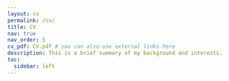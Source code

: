 ```yaml
---
layout: cv
permalink: /cv/
title: CV
nav: true
nav_order: 5
cv_pdf: CV.pdf # you can also use external links here
description: This is a brief summary of my background and interests.
toc:
  sidebar: left
---
```

